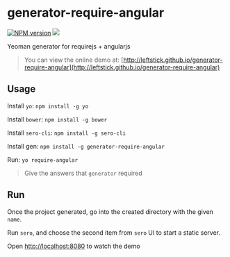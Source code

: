 generator-require-angular
==================

[![NPM version][npm-image]][npm-url]
![][david-url]

Yeoman generator for requirejs + angularjs

> You can view the online demo at: [http://leftstick.github.io/generator-require-angular](http://leftstick.github.io/generator-require-angular)

## Usage ##

Install `yo`: `npm install -g yo`

Install `bower`: `npm install -g bower`

Install `sero-cli`: `npm install -g sero-cli`

Install gen: `npm install -g generator-require-angular`

Run: `yo require-angular`

> Give the answers that `generator` required

## Run ##

Once the project generated, go into the created directory with the given `name`.

Run `sero`, and choose the second item from `sero` UI to start a static server.

Open [http://localhost:8080](http://localhost:8080) to watch the demo

[npm-url]: https://npmjs.org/package/generator-require-angular
[npm-image]: https://badge.fury.io/js/generator-require-angular.png
[david-url]: https://david-dm.org/leftstick/generator-require-angular.png